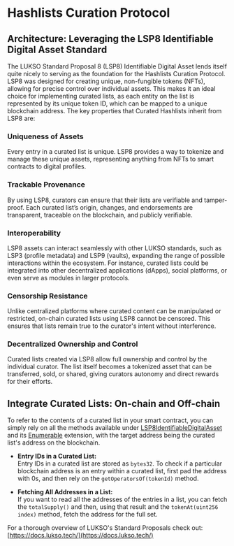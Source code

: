 # Hashlists Curation Protocol

## Architecture: Leveraging the LSP8 Identifiable Digital Asset Standard

The LUKSO Standard Proposal 8 (LSP8) Identifiable Digital Asset lends itself quite nicely to serving as the foundation for the Hashlists Curation Protocol. LSP8 was designed for creating unique, non-fungible tokens (NFTs), allowing for precise control over individual assets. This makes it an ideal choice for implementing curated lists, as each entity on the list is represented by its unique token ID, which can be mapped to a unique blockchain address. The key properties that Curated Hashlists inherit from LSP8 are:

### Uniqueness of Assets
Every entry in a curated list is unique. LSP8 provides a way to tokenize and manage these unique assets, representing anything from NFTs to smart contracts to digital profiles.

### Trackable Provenance
By using LSP8, curators can ensure that their lists are verifiable and tamper-proof. Each curated list’s origin, changes, and endorsements are transparent, traceable on the blockchain, and publicly verifiable.

### Interoperability
LSP8 assets can interact seamlessly with other LUKSO standards, such as LSP3 (profile metadata) and LSP9 (vaults), expanding the range of possible interactions within the ecosystem. For instance, curated lists could be integrated into other decentralized applications (dApps), social platforms, or even serve as modules in larger protocols.

### Censorship Resistance
Unlike centralized platforms where curated content can be manipulated or restricted, on-chain curated lists using LSP8 cannot be censored. This ensures that lists remain true to the curator's intent without interference.

### Decentralized Ownership and Control
Curated lists created via LSP8 allow full ownership and control by the individual curator. The list itself becomes a tokenized asset that can be transferred, sold, or shared, giving curators autonomy and direct rewards for their efforts.


## Integrate Curated Lists: On-chain and Off-chain

To refer to the contents of a curated list in your smart contract, you can simply rely on all the methods available under [LSP8IdentifiableDigitalAsset](https://github.com/lukso-network/LIPs/blob/main/LSPs/LSP-8-IdentifiableDigitalAsset.md) and its [Enumerable](https://github.com/lukso-network/lsp-smart-contracts/blob/develop/packages/lsp8-contracts/contracts/extensions/LSP8Enumerable.sol) extension, with the target address being the curated list's address on the blockchain.

- **Entry IDs in a Curated List:**  
  Entry IDs in a curated list are stored as `bytes32`. To check if a particular blockchain address is an entry within a curated list, first pad the address with 0s, and then rely on the `getOperatorsOf(tokenId)` method.

- **Fetching All Addresses in a List:**  
  If you want to read all the addresses of the entries in a list, you can fetch the `totalSupply()` and then, using that result and the `tokenAt(uint256 index)` method, fetch the address for the full set.

For a thorough overview of LUKSO's Standard Proposals check out: [https://docs.lukso.tech/](https://docs.lukso.tech/)



